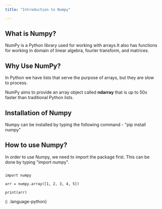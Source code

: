 ```yaml
---
title: "Introduction to Numpy"

---
```


## What is Numpy?

NumPy is a Python library used for working with arrays.It also has functions for working in domain of linear algebra, fourier transform, and matrices.

## Why Use NumPy?
In Python we have lists that serve the purpose of arrays, but they are slow to process.

NumPy aims to provide an array object called __ndarray__ that is up to 50x faster than traditional Python lists.

## Installation of Numpy

Numpy can be installed by typing the following command - "pip install numpy"

## How to use Numpy?

In order to use Numpy, we need to import the package first. This can be done by typing "import numpy".

~~~

import numpy 

arr = numpy.array([1, 2, 3, 4, 5])

print(arr)
~~~
{: .language-python}
